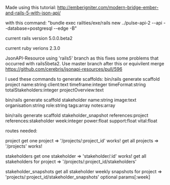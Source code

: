 Made using this tutorial: http://emberigniter.com/modern-bridge-ember-and-rails-5-with-json-api/

with this command: "bundle exec railties/exe/rails new ../pulse-api-2 --api --database=postgresql --edge -B"

current rails version
  5.0.0.beta2

current ruby verions
  2.3.0

JsonAPI-Resource
  using 'rails5' branch as this fixes some problems that occurred with rails5beta2. Use master branch after this or equivilent merge https://github.com/cerebris/jsonapi-resources/pull/596



I used these commands to generate scaffolds:
  bin/rails generate scaffold project name:string client:text timeframe:integer timeFormat:string totalStakeholders:integer projectOverview:text

  bin/rails generate scaffold stakeholder name:string image:text organisation:string role:string tags:array notes:array

  bin/rails generate scaffold stakeholder_snapshot references:project references:stakeholder week:integer power:float support:float vital:float


routes needed:

project
  get one project => '/projects/:project_id' works!
  get all projects => '/projects' works!

stakeholders
  get one stakeholder => 'stakeholder/:id' works!
  get all stakeholders for project => '/projects/:project_id/stakeholders'

stakeholder_snapshots
  get all stakeholder weekly snapshots for project => 'projects/:project_id/stakeholder_snapshots'
    optional params[:week]
